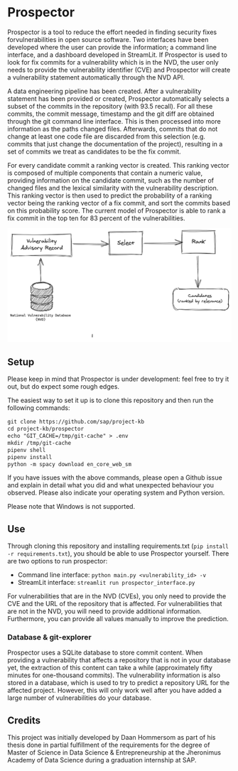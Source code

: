 # Prospector

Prospector is a tool to reduce the effort needed in finding security fixes forvulnerabilities in open source software. Two interfaces have been developed where the user can provide the information; a command line interface, and a dashboard developed in StreamLit. If Prospector is used to look for fix commits for a vulnerability which is in the NVD, the user only needs to provide the vulnerability identifier (CVE) and Prospector will create a vulnerability statement automatically through the NVD API.

A data engineering pipeline has been created. After a vulnerability statement has been provided or created, Prospector automatically selects a subset of the commits in the repository (with 93.5 recall). For all these commits, the commit message, timestamp and the git diff are obtained through the git command line interface. This is then processed into more information as the paths changed files. Afterwards, commits that do not change at least one code file are discarded from this selection (e.g. commits that just change the documentation of the project), resulting in a set of commits we treat as candidates to be the fix commit.

For every candidate commit a ranking vector is created. This ranking vector is composed of multiple components that contain a numeric value, providing information on the candidate commit, such as the number of changed files and the lexical similarity with the vulnerability description. This ranking vector is then used to predict the probability of a ranking vector being the ranking vector of a fix commit, and sort the commits based on this probability score. The current model of Prospector is able to rank a fix commit in the top ten for 83 percent of the vulnerabilities.

![](docs/img/prospector.png)

## Setup

Please keep in mind that Prospector is under development: feel free to try it out, but do expect some rough edges.

The easiest way to set it up is to clone this repository and then run the following commands:

```
git clone https://github.com/sap/project-kb
cd project-kb/prospector
echo "GIT_CACHE=/tmp/git-cache" > .env
mkdir /tmp/git-cache
pipenv shell
pipenv install
python -m spacy download en_core_web_sm
```

If you have issues with the above commands, please open a Github issue and explain in detail what you did and what unexpected behaviour you observed. Please also indicate your operating system and Python version.

Please note that Windows is not supported.

## Use

Through cloning this repository and installing requirements.txt (`pip install -r requirements.txt`), you should be able to use Prospector yourself. There are two options to run prospector:

 - Command line interface: `python main.py <vulnerability_id> -v`
 - StreamLit interface: `streamlit run prospector_interface.py`

For vulnerabilities that are in the NVD (CVEs), you only need to provide the CVE and the URL of the repository that is affected. For vulnerabilities that are not in the NVD, you will need to provide additional information. Furthermore, you can provide all values manually to improve the prediction.

### Database & git-explorer

Prospector uses a SQLite database to store commit content. When providing a vulnerability that affects a repository that is not in your database yet, the extraction of this content can take a while (approximately fifty minutes for one-thousand commits). The vulnerability information is also stored in a database, which is used to try to predict a repository URL for the affected project. However, this will only work well after you have added a large number of vulnerabilities do your database.

## Credits

This project was initially developed by Daan Hommersom as part of his thesis done in partial fulfillment of the requirements for the degree of Master of Science in Data Science & Entrepreneurship at the Jheronimus Academy of Data Science during a graduation internship at SAP.
